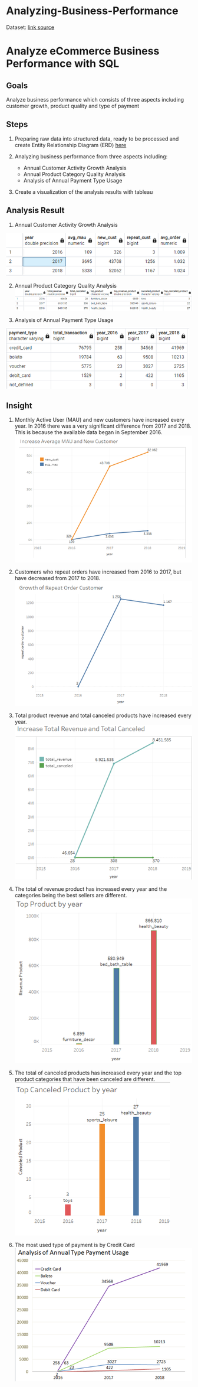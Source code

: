 # Analyzing-Business-Performance
Dataset: [link source](https://drive.google.com/drive/folders/1QyWjg_rv443DEyBQFNtiK9IHXAeG8eIW?usp=share_link)
# Analyze eCommerce Business Performance with SQL

## Goals
Analyze business performance which consists of three aspects including customer growth, product quality and type of payment 

## Steps
1. Preparing raw data into structured data, ready to be processed and create Entity Relationship Diagram (ERD) [here](https://drive.google.com/file/d/1RLgKcfFC4NdSNoWkiyKxnjlFEIUunZ6f/view?usp=share_link)

2. Analyzing business performance from three aspects including:
    - Annual Customer Activity Growth Analysis
    - Annual Product Category Quality Analysis
    - Analysis of Annual Payment Type Usage
3. Create a visualization of the analysis results with tableau

## Analysis Result
1. Annual Customer Activity Growth Analysis

![alt text](Fig/Result1.png)

2. Annual Product Category Quality Analysis
![alt text](Fig/Result2.png)

3. Analysis of Annual Payment Type Usage

![alt text](Fig/Result3.png)

## Insight
1. Monthly Active User (MAU) and new customers have increased every year. In 2016 there was a very significant difference from 2017 and 2018. This is because the available data began in September 2016.
![alt text](Fig/Insight1.png)

2. Customers who repeat orders have increased from 2016 to 2017, but have decreased from 2017 to 2018.
![alt text](Fig/Insight2.png)

3. Total product revenue and total canceled products have increased every year.
![alt text](Fig/Insight3.png)

4. The total of revenue product has increased every year and the categories being the best sellers are different.
![alt text](Fig/Insight3-1.png)

5. The total of canceled products has increased every year and the top product categories that have been canceled are different.
![alt text](Fig/Insight3-2.png)

6. The most used type of payment is by Credit Card
![alt text](Fig/Insight4.png)

